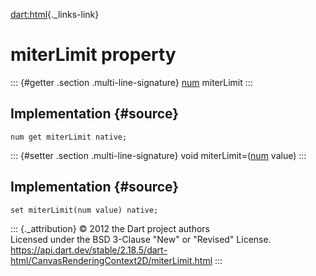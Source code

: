 [dart:html](../../dart-html/dart-html-library){._links-link}

miterLimit property
===================

::: {#getter .section .multi-line-signature}
[num](../../dart-core/num-class) miterLimit
:::

Implementation {#source}
--------------

``` {.language-dart data-language="dart"}
num get miterLimit native;
```

::: {#setter .section .multi-line-signature}
void miterLimit=([num](../../dart-core/num-class) value)
:::

Implementation {#source}
--------------

``` {.language-dart data-language="dart"}
set miterLimit(num value) native;
```

::: {._attribution}
© 2012 the Dart project authors\
Licensed under the BSD 3-Clause \"New\" or \"Revised\" License.\
<https://api.dart.dev/stable/2.18.5/dart-html/CanvasRenderingContext2D/miterLimit.html>
:::
